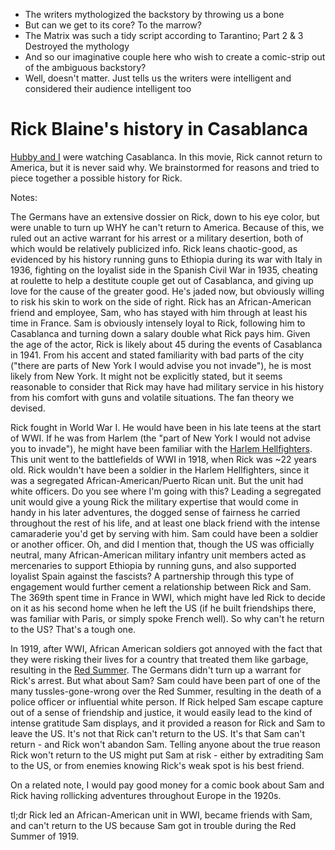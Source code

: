 - The writers mythologized the backstory by throwing us a bone
- But can we get to its core? To the marrow?
- The Matrix was such a tidy script according to Tarantino; Part 2 & 3 Destroyed the mythology
- And so our imaginative couple here who wish to create a comic-strip out of the ambiguous backstory?
- Well, doesn't matter. Just tells us the writers were intelligent and considered their audience intelligent too

# Rick Blaine's history in Casablanca

[Hubby and I](https://www.reddit.com/r/FanTheories/comments/1yrak5/rick_blaines_history_in_casablanca/) were watching Casablanca. In this movie, Rick cannot return to America, but it is never said why. We brainstormed for reasons and tried to piece together a possible history for Rick.

Notes:

The Germans have an extensive dossier on Rick, down to his eye color, but were unable to turn up WHY he can't return to America. Because of this, we ruled out an active warrant for his arrest or a military desertion, both of which would be relatively publicized info.
Rick leans chaotic-good, as evidenced by his history running guns to Ethiopia during its war with Italy in 1936, fighting on the loyalist side in the Spanish Civil War in 1935, cheating at roulette to help a destitute couple get out of Casablanca, and giving up love for the cause of the greater good. He's jaded now, but obviously willing to risk his skin to work on the side of right.
Rick has an African-American friend and employee, Sam, who has stayed with him through at least his time in France. Sam is obviously intensely loyal to Rick, following him to Casablanca and turning down a salary double what Rick pays him.
Given the age of the actor, Rick is likely about 45 during the events of Casablanca in 1941. From his accent and stated familiarity with bad parts of the city ("there are parts of New York I would advise you not invade"), he is most likely from New York.
It might not be explicitly stated, but it seems reasonable to consider that Rick may have had military service in his history from his comfort with guns and volatile situations.
The fan theory we devised.

Rick fought in World War I. He would have been in his late teens at the start of WWI. If he was from Harlem (the "part of New York I would not advise you to invade"), he might have been familiar with the [Harlem Hellfighters](http://en.wikipedia.org/wiki/369th_Infantry_Regiment_(United_States)). This unit went to the battlefields of WWI in 1918, when Rick was ~22 years old.
Rick wouldn't have been a soldier in the Harlem Hellfighters, since it was a segregated African-American/Puerto Rican unit. But the unit had white officers. Do you see where I'm going with this?
Leading a segregated unit would give a young Rick the military expertise that would come in handy in his later adventures, the dogged sense of fairness he carried throughout the rest of his life, and at least one black friend with the intense camaraderie you'd get by serving with him. Sam could have been a soldier or another officer.
Oh, and did I mention that, though the US was officially neutral, many African-American military infantry unit members acted as mercenaries to support Ethiopia by running guns, and also supported loyalist Spain against the fascists? A partnership through this type of engagement would further cement a relationship between Rick and Sam.
The 369th spent time in France in WWI, which might have led Rick to decide on it as his second home when he left the US (if he built friendships there, was familiar with Paris, or simply spoke French well).
So why can't he return to the US? That's a tough one.

In 1919, after WWI, African American soldiers got annoyed with the fact that they were risking their lives for a country that treated them like garbage, resulting in the [Red Summer](http://en.wikipedia.org/wiki/Red_Summer_(1919)). The Germans didn't turn up a warrant for Rick's arrest. But what about Sam? Sam could have been part of one of the many tussles-gone-wrong over the Red Summer, resulting in the death of a police officer or influential white person. If Rick helped Sam escape capture out of a sense of friendship and justice, it would easily lead to the kind of intense gratitude Sam displays, and it provided a reason for Rick and Sam to leave the US. It's not that Rick can't return to the US. It's that Sam can't return - and Rick won't abandon Sam. Telling anyone about the true reason Rick won't return to the US might put Sam at risk - either by extraditing Sam to the US, or from enemies knowing Rick's weak spot is his best friend.

On a related note, I would pay good money for a comic book about Sam and Rick having rollicking adventures throughout Europe in the 1920s.

tl;dr Rick led an African-American unit in WWI, became friends with Sam, and can't return to the US because Sam got in trouble during the Red Summer of 1919.
